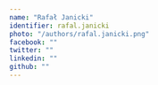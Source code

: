 ```yaml
---
name: "Rafał Janicki"
identifier: rafal.janicki
photo: "/authors/rafal.janicki.png"
facebook: ""
twitter: ""
linkedin: ""
github: ""
---
```

